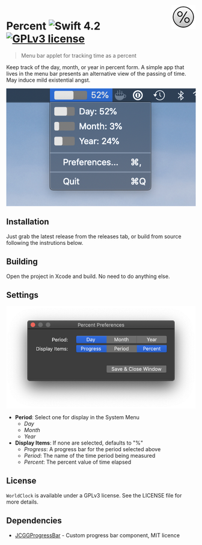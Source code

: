 <img src="img/64x64.png" align="right" />

# Percent ![Swift 4.2](https://img.shields.io/badge/swift-5-brightgreen.svg) [![GPLv3 license](https://img.shields.io/badge/License-GPLv3-blue.svg)](http://perso.crans.org/besson/LICENSE.html)
> Menu bar applet for tracking time as a percent

Keep track of the day, month, or year in percent form. A simple app that lives in the menu bar presents an alternative view of the passing of time. May induce mild existential angst.

<img src="img/percent.png" align="center">

## Installation
Just grab the latest release from the releases tab, or build from source following the instrutions below.

## Building
Open the project in Xcode and build. No need to do anything else.

## Settings
<img src="img/percentPrefs.png" align="center">

- **Period**: Select one for display in the System Menu
	- *Day*
	- *Month*
	- *Year*
- **Display Items**: If none are selected, defaults to "%"
	- *Progress*: A progress bar for the period selected above
	- *Period*: The name of the time period being measured
	- *Percent*: The percent value of time elapsed

## License
`WorldClock` is available under a GPLv3 license. See the LICENSE file for more details.

## Dependencies
- [JCGGProgressBar](https://github.com/jacquesCedric/JCGGProgressBar) - Custom progress bar component, MIT licence
